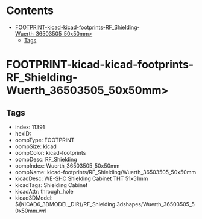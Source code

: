 



Contents
========

* [FOOTPRINT-kicad-kicad-footprints-RF_Shielding-Wuerth_36503505_50x50mm>](#footprint-kicad-kicad-footprints-rf_shielding-wuerth_36503505_50x50mm)
	* [Tags](#tags)

# FOOTPRINT-kicad-kicad-footprints-RF_Shielding-Wuerth_36503505_50x50mm>

## Tags

- index: 11391
- hexID: 
- oompType: FOOTPRINT
- oompSize: kicad
- oompColor: kicad-footprints
- oompDesc: RF_Shielding
- oompIndex: Wuerth_36503505_50x50mm
- oompName: kicad-footprints/RF_Shielding/Wuerth_36503505_50x50mm
- kicadDesc: WE-SHC Shielding Cabinet THT 51x51mm
- kicadTags: Shielding Cabinet
- kicadAttr: through_hole
- kicad3DModel: ${KICAD6_3DMODEL_DIR}/RF_Shielding.3dshapes/Wuerth_36503505_50x50mm.wrl

